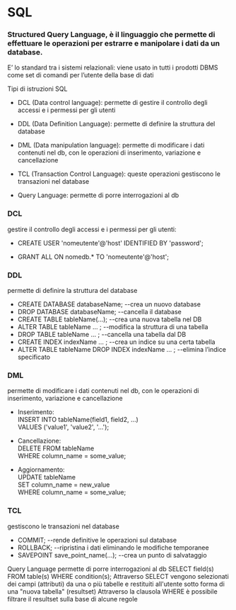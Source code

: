 # SQL
### Structured Query Language, è il linguaggio che permette di effettuare le operazioni per estrarre e manipolare i dati da un database.

E’ lo standard tra i sistemi relazionali: viene usato in tutti i prodotti DBMS come set di comandi per l’utente della base di
dati

Tipi di istruzioni SQL
- DCL (Data control language): permette di gestire il controllo degli accessi e i permessi per gli utenti

- DDL (Data Definition Language): permette di definire la struttura del database

- DML (Data manipulation language): permette di modificare i dati contenuti nel db, con le operazioni di inserimento, variazione e cancellazione

- TCL (Transaction Control Language): queste operazioni gestiscono le transazioni nel database

- Query Language: permette di porre interrogazioni al db

### DCL
gestire il controllo degli accessi e i permessi per gli utenti:

- CREATE USER 'nomeutente'@'host' IDENTIFIED BY 'password';

- GRANT ALL ON nomedb.* TO 'nomeutente'@'host';

### DDL
permette di definire la struttura del database

- CREATE DATABASE databaseName; --crea un nuovo database
- DROP DATABASE databaseName; --cancella il database
- CREATE TABLE tableName(…); --crea una nuova tabella nel DB
- ALTER TABLE tableName … ; --modifica la struttura di una tabella
- DROP TABLE tableName … ; --cancella una tabella dal DB
- CREATE INDEX indexName … ; --crea un indice su una certa tabella
- ALTER TABLE tableName DROP INDEX indexName … ; --elimina l’indice specificato

### DML
permette di modificare i dati contenuti nel db, con le operazioni di inserimento, variazione e cancellazione

- Inserimento:<br>
INSERT INTO tableName(field1, field2, …) <br>
VALUES ('value1', 'value2', '…');

- Cancellazione:<br>
DELETE FROM tableName <br>
WHERE column_name = some_value;<br>

- Aggiornamento:<br>
UPDATE tableName<br>
SET column_name = new_value<br>
WHERE column_name = some_value;<br>

### TCL
gestiscono le transazioni nel database

- COMMIT; --rende definitive le operazioni sul database
- ROLLBACK; --ripristina i dati eliminando le modifiche temporanee
- SAVEPOINT save_point_name(…); --crea un punto di salvataggio

Query Language
permette di porre interrogazioni al db
SELECT field(s)
FROM table(s)
WHERE condition(s);
Attraverso SELECT vengono selezionati dei campi (attributi) da una o più tabelle e
restituiti all'utente sotto forma di una "nuova tabella" (resultset)
Attraverso la clausola WHERE è possibile filtrare il resultset sulla base di alcune
regole